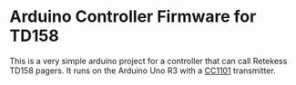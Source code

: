 # Arduino Controller Firmware for TD158
This is a very simple arduino project for a controller that can call Retekess TD158 pagers.
It runs on the Arduino Uno R3 with a [CC1101](https://arduinotech.dk/shop/433mhz-wireless-transceiver-module-with-sma-interface/) transmitter.